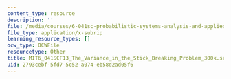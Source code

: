 ```yaml
---
content_type: resource
description: ''
file: /media/courses/6-041sc-probabilistic-systems-analysis-and-applied-probability-fall-2013/2793cebf5fd75c52a074eb58d2ad05f6_MIT6_041SCF13_The_Variance_in_the_Stick_Breaking_Problem_300k.vtt
file_type: application/x-subrip
learning_resource_types: []
ocw_type: OCWFile
resourcetype: Other
title: MIT6_041SCF13_The_Variance_in_the_Stick_Breaking_Problem_300k.srt
uid: 2793cebf-5fd7-5c52-a074-eb58d2ad05f6
---
```

